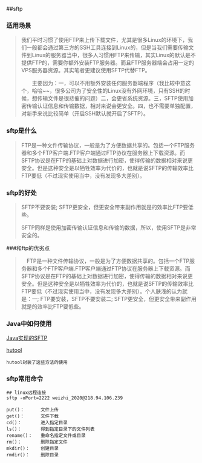 ##sftp

### 适用场景

>我们平时习惯了使用FTP来上传下载文件，尤其是很多Linux的环境下，我们一般都会通过第三方的SSH工具连接到Linux的，但是当我们需要传输文件到Linux的服务器当中，很多人习惯用FTP来传输，其实Linux的默认是不提供FTP的，需要你额外安装FTP服务器。而且FTP服务器端会占用一定的VPS服务器资源。其实笔者更建议使用SFTP代替FTP。
>
>　　主要因为：一，可以不用额外安装任何服务器端程序（我比较中意这个，哈哈~~，很多公司为了安全性的Linux没有外网环境，只有SSH的时候，想传输文件是很悲催的问题）二，会更省系统资源。三，SFTP使用加密传输认证信息和传输数据，相对来说会更安全。四，也不需要单独配置，对新手来说比较简单（开启SSH默认就开启了SFTP）。
>
>

### sftp是什么

>FTP是一种文件传输协议，一般是为了方便数据共享的。包括一个FTP服务器和多个FTP客户端.FTP客户端通过FTP协议在服务器上下载资源。而SFTP协议是在FTP的基础上对数据进行加密，使得传输的数据相对来说更安全。但是这种安全是以牺牲效率为代价的，也就是说SFTP的传输效率比FTP要低（不过现实使用当中，没有发现多大差别）。

### sftp的好处

>SFTP不要安装; SFTP更安全，但更安全带来副作用就是的效率比FTP要低些。　　
>
>SFTP同样是使用加密传输认证信息和传输的数据，所以，使用SFTP是非常安全的。

###和ftp的优劣点

>　FTP是一种文件传输协议，一般是为了方便数据共享的。包括一个FTP服务器和多个FTP客户端.FTP客户端通过FTP协议在服务器上下载资源。而SFTP协议是在FTP的基础上对数据进行加密，使得传输的数据相对来说更安全。但是这种安全是以牺牲效率为代价的，也就是说SFTP的传输效率比FTP要低（不过现实使用当中，没有发现多大差别）。个人肤浅的认为就是：一; FTP要安装，SFTP不要安装二; SFTP更安全，但更安全带来副作用就是的效率比FTP要低些。

### Java中如何使用

[Java实现的SFTP](https://blog.csdn.net/weixin_36795183/article/details/78626215)

[hutool]()

```
hutool封装了这些方法的使用
```

### sftp常用命令

```shell
## linux远程连接
sftp -oPort=2222 weizhi_2020@218.94.106.239

```



```
put()：      文件上传
get()：      文件下载
cd()：       进入指定目录
ls()：       得到指定目录下的文件列表
rename()：   重命名指定文件或目录
rm()：       删除指定文件
mkdir()：    创建目录
rmdir()：    删除目录
```
